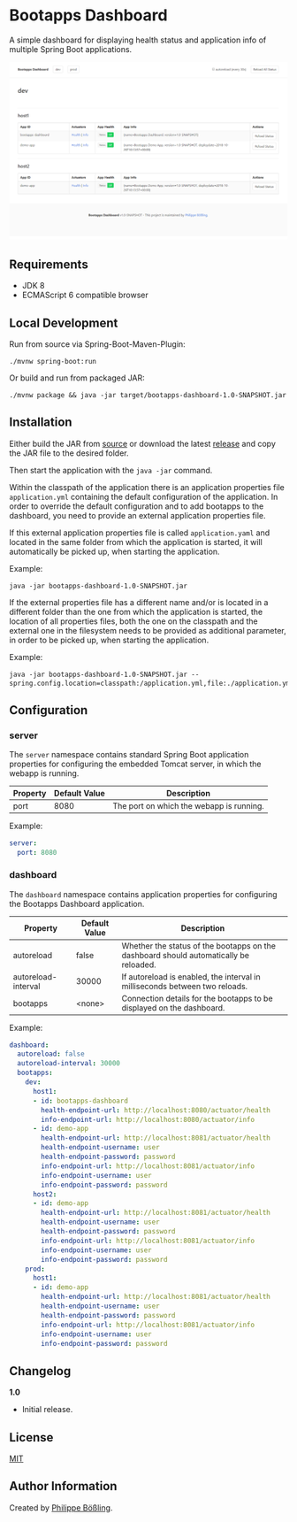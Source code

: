 # Bootapps Dashboard

A simple dashboard for displaying health status and application info of multiple Spring Boot applications.

![Bootapps Dashboard](docs/img/bootapps-dashboard.png)

## Requirements

- JDK 8
- ECMAScript 6 compatible browser

## Local Development

Run from source via Spring-Boot-Maven-Plugin:

```
./mvnw spring-boot:run
```

Or build and run from packaged JAR:

```
./mvnw package && java -jar target/bootapps-dashboard-1.0-SNAPSHOT.jar
```


## Installation

Either build the JAR from [source](https://github.com/pboessling/bootapps-dashboard/releases) or download the latest 
[release](https://github.com/pboessling/bootapps-dashboard/releases) and copy the JAR file to the desired folder.

Then start the application with the `java -jar` command. 

Within the classpath of the application there is an application properties file `application.yml` containing the default
configuration of the application. In order to override the default configuration and to add bootapps to the dashboard, 
you need to provide an external application properties file.

If this external application properties file is called `application.yaml` and located in the same  folder from which the 
application is started, it will automatically be picked up, when starting the application. 

Example:
```
java -jar bootapps-dashboard-1.0-SNAPSHOT.jar
```

If the external properties file has a different name and/or is located in a different folder than the one from which the
application is started, the location of all properties files, both the one on the classpath and the external one in the 
filesystem needs to be provided as additional parameter, in order to be picked up, when starting the application.

Example:
```
java -jar bootapps-dashboard-1.0-SNAPSHOT.jar --spring.config.location=classpath:/application.yml,file:./application.yml
```

## Configuration

### server

The `server` namespace contains standard Spring Boot application properties for configuring the embedded Tomcat server, 
in which the webapp is running.

| Property  | Default Value | Description |
| ------------- | ------------- | ------------- |
| port  | 8080  | The port on which the webapp is running. |

Example:
```yaml
server:
  port: 8080
```

### dashboard

The `dashboard` namespace contains application properties for configuring the Bootapps Dashboard application.

| Property  | Default Value | Description |
| ------------- | ------------- | ------------- |
| autoreload | false | Whether the status of the bootapps on the dashboard should automatically be reloaded. |
| autoreload-interval | 30000 | If autoreload is enabled, the interval in milliseconds between two reloads. |
| bootapps | \<none\> | Connection details for the bootapps to be displayed on the dashboard. |

Example:
```yaml
dashboard:
  autoreload: false
  autoreload-interval: 30000
  bootapps:
    dev:
      host1:
      - id: bootapps-dashboard
        health-endpoint-url: http://localhost:8080/actuator/health
        info-endpoint-url: http://localhost:8080/actuator/info
      - id: demo-app
        health-endpoint-url: http://localhost:8081/actuator/health
        health-endpoint-username: user
        health-endpoint-password: password
        info-endpoint-url: http://localhost:8081/actuator/info
        info-endpoint-username: user
        info-endpoint-password: password
      host2:
      - id: demo-app
        health-endpoint-url: http://localhost:8081/actuator/health
        health-endpoint-username: user
        health-endpoint-password: password
        info-endpoint-url: http://localhost:8081/actuator/info
        info-endpoint-username: user
        info-endpoint-password: password
    prod:
      host1:
      - id: demo-app
        health-endpoint-url: http://localhost:8081/actuator/health
        health-endpoint-username: user
        health-endpoint-password: password
        info-endpoint-url: http://localhost:8081/actuator/info
        info-endpoint-username: user
        info-endpoint-password: password
```

## Changelog

**1.0**

* Initial release.

## License

[MIT](LICENSE)

## Author Information

Created by [Philippe Bößling](https://www.gihub.com/pboessling).